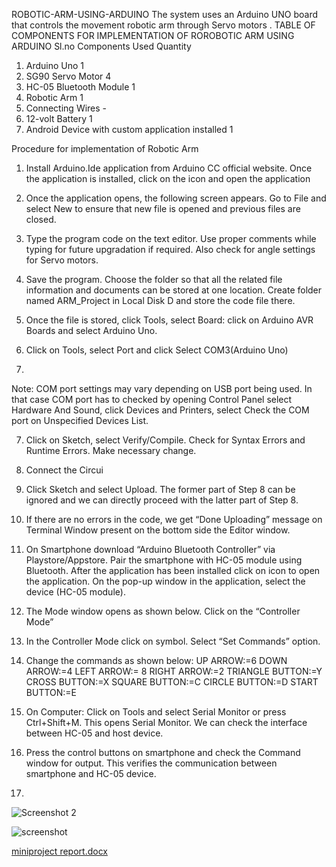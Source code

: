  ROBOTIC-ARM-USING-ARDUINO
The system uses an Arduino UNO board that controls the movement robotic arm through Servo motors .
TABLE OF COMPONENTS FOR IMPLEMENTATION OF   ROROBOTIC ARM USING ARDUINO
Sl.no	Components Used 	Quantity
1.	Arduino Uno	1
2.	SG90 Servo Motor	4
3.	HC-05 Bluetooth Module	1
4.	Robotic Arm	1
5.	Connecting Wires	-
6.	12-volt Battery	1
7.	Android Device with custom application installed	1

Procedure for implementation of Robotic Arm
1)	Install Arduino.Ide application from Arduino CC official website.
    Once the application is installed, click on the icon   and open the application

2)	Once the application opens, the following screen appears. Go to File and select New to ensure that new file is opened and previous files are closed.

3)	Type the program code on the text editor. Use proper comments while typing for future upgradation if required. Also check for angle settings for Servo motors.
 
4)	Save the program. Choose the folder so that all the related file information and documents can be stored at one location. Create folder named ARM_Project in Local Disk D and store the code file there.
 
5)	Once the file is stored, click Tools, select Board: click on Arduino AVR Boards and select Arduino Uno.

6)	Click on Tools, select Port and click Select COM3(Arduino Uno)
7)	
Note: COM port settings may vary depending on USB port being used. In that case COM port has to checked by opening Control Panel select Hardware And Sound, click Devices and Printers, select Check the COM port on Unspecified Devices List.
 
7)	Click on Sketch, select Verify/Compile. Check for Syntax Errors and Runtime Errors. Make necessary change. 

8)	Connect the Circui    

9)	Click Sketch and select Upload. The former part of Step 8 can be ignored and we can directly proceed with the latter part of Step 8.

10)	If there are no errors in the code,  we get “Done Uploading” message on Terminal Window present on the bottom side the Editor window.

11)	On Smartphone download “Arduino Bluetooth Controller” via Playstore/Appstore. Pair the smartphone with HC-05 module using Bluetooth. After the application has been installed click on   icon to open the application.  On the pop-up window in the application, select the device (HC-05 module). 
 
12)	 The Mode window opens as shown below. Click on the “Controller Mode”
 

13)	 In the Controller Mode click on   symbol.  Select “Set Commands” option.

14)	Change the commands as shown below:
UP ARROW:=6
DOWN ARROW:=4
LEFT ARROW:= 8
RIGHT ARROW:=2
TRIANGLE BUTTON:=Y
CROSS BUTTON:=X
SQUARE BUTTON:=C
CIRCLE BUTTON:=D
START BUTTON:=E
 
15)	On Computer: Click on Tools and select Serial Monitor or press Ctrl+Shift+M. This opens Serial Monitor. We can check the interface between HC-05 and host device.
 
16)	 Press the control buttons on smartphone and check the Command window for output. This verifies the communication between smartphone and HC-05 device.
17)	 
![Screenshot 2 ](https://user-images.githubusercontent.com/115789460/210377827-50da467c-f757-4c12-b2db-c0485ae62c13.png)





![screenshot](https://user-images.githubusercontent.com/115789460/210377864-c2382bbb-6f25-4510-a04e-55b4831f1c70.png)


[miniproject report.docx](https://github.com/srivathsa662001/ROBOTIC-ARM-USING-ARDUINO/files/10337370/miniproject.report.docx)







